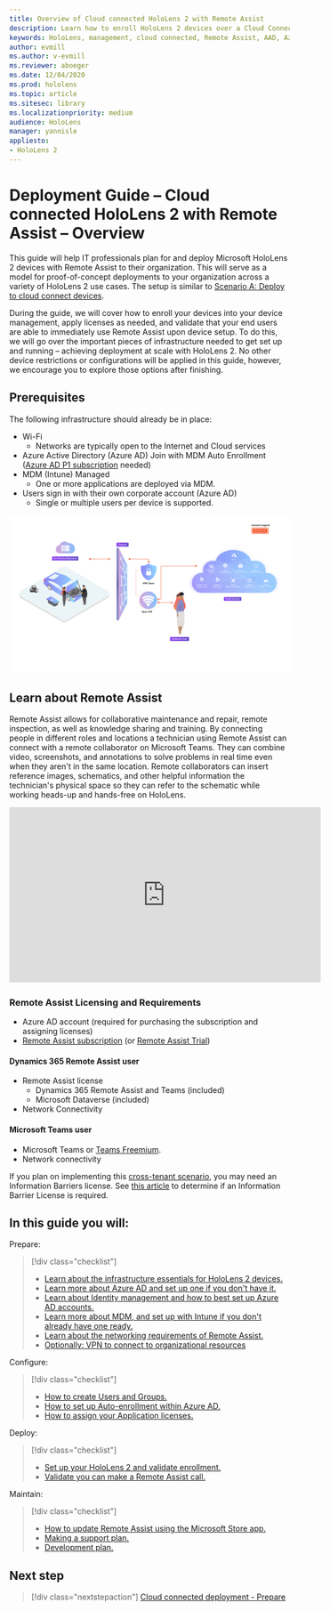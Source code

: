 ```yaml
---
title: Overview of Cloud connected HoloLens 2 with Remote Assist 
description: Learn how to enroll HoloLens 2 devices over a Cloud Connected network using Dynamics 365 Remote Assist.
keywords: HoloLens, management, cloud connected, Remote Assist, AAD, Azure AD, MDM, Mobile Device Management
author: evmill
ms.author: v-evmill
ms.reviewer: aboeger
ms.date: 12/04/2020
ms.prod: hololens
ms.topic: article
ms.sitesec: library
ms.localizationpriority: medium
audience: HoloLens
manager: yannisle
appliesto:
- HoloLens 2
---
```


# Deployment Guide – Cloud connected HoloLens 2 with Remote Assist – Overview

This guide will help IT professionals plan for and deploy Microsoft HoloLens 2 devices with Remote Assist to their organization. This will serve as a model for proof-of-concept deployments to your organization across a variety of HoloLens 2 use cases. The setup is similar to [Scenario A: Deploy to cloud connect devices](https://docs.microsoft.com/hololens/common-scenarios#scenario-a). 

During the guide, we will cover how to enroll your devices into your device management, apply licenses as needed, and validate that your end users are able to immediately use Remote Assist upon device setup. To do this, we will go over the important pieces of infrastructure needed to get set up and running – achieving deployment at scale with HoloLens 2. No other device restrictions or configurations will be applied in this guide, however, we encourage you to explore those options after finishing.

## Prerequisites

The following infrastructure should already be in place:

- Wi-Fi
    - Networks are typically open to the Internet and Cloud services
- Azure Active Directory (Azure AD) Join with MDM Auto Enrollment ([Azure AD P1 subscription](https://docs.microsoft.com/azure/active-directory/fundamentals/active-directory-whatis) needed)
- MDM (Intune) Managed
    - One or more applications are deployed via MDM.
- Users sign in with their own corporate account (Azure AD)
    - Single or multiple users per device is supported.

[ ![Cloud connected scenario](./images/deployment-guides-revised-scenario-a.png) ](./images/deployment-guides-revised-scenario-a.png#lightbox)

## Learn about Remote Assist

Remote Assist allows for collaborative maintenance and repair, remote inspection, as well as knowledge sharing and training. By connecting people in different roles and locations a technician using Remote Assist can connect with a remote collaborator on Microsoft Teams. They can combine video, screenshots, and annotations to solve problems in real time even when they aren&#39;t in the same location. Remote collaborators can insert reference images, schematics, and other helpful information the technician&#39;s physical space so they can refer to the schematic while working heads-up and hands-free on HoloLens.

<iframe width="560" height="315" src="https://www.youtube.com/embed/d3YT8j0yYl0" frameborder="0" allow="accelerometer; autoplay; clipboard-write; encrypted-media; gyroscope; picture-in-picture" allowfullscreen></iframe>

### Remote Assist Licensing and Requirements

- Azure AD account (required for purchasing the subscription and assigning licenses)
- [Remote Assist subscription](https://docs.microsoft.com/dynamics365/mixed-reality/remote-assist/buy-and-deploy-remote-assist[) (or [Remote Assist Trial](https://docs.microsoft.com/dynamics365/mixed-reality/remote-assist/try-remote-assist))
    
#### Dynamics 365 Remote Assist user

- Remote Assist license
    - Dynamics 365 Remote Assist and Teams (included)
    - Microsoft Dataverse (included) 
- Network Connectivity

#### Microsoft Teams user

- Microsoft Teams or [Teams Freemium](https://products.office.com/microsoft-teams/free).
- Network connectivity

If you plan on implementing this [cross-tenant scenario](https://docs.microsoft.com/dynamics365/mixed-reality/remote-assist/cross-tenant-overview#scenario-2-leasing-services-to-other-tenants), you may need an Information Barriers license. See [this article](https://docs.microsoft.com/dynamics365/mixed-reality/remote-assist/cross-tenant-licensing-implementation#step-1-determine-if-information-barriers-are-necessary) to determine if an Information Barrier License is required.

## In this guide you will:

Prepare:

> [!div class="checklist"]
> - [Learn about the infrastructure essentials for HoloLens 2 devices.](hololens2-cloud-connected-prepare.md#infrastructure-essentials)
> - [Learn more about Azure AD and set up one if you don&#39;t have it.](hololens2-cloud-connected-prepare.md#azure-active-directory)
> - [Learn about Identity management and how to best set up Azure AD accounts.](hololens2-cloud-connected-prepare.md#identity-management)
> - [Learn more about MDM, and set up with Intune if you don&#39;t already have one ready.](hololens2-cloud-connected-prepare.md#mobile-device-management)
> - [Learn about the networking requirements of Remote Assist.](hololens2-cloud-connected-prepare.md#network)
> - [Optionally: VPN to connect to organizational resources](/hololens2-cloud-connected-prepare.md#optional-connect-your-hololens-to-vpn)

Configure:

> [!div class="checklist"]
> - [How to create Users and Groups.](hololens2-cloud-connected-configure.md#azure-users-and-groups)
> - [How to set up Auto-enrollment within Azure AD.](hololens2-cloud-connected-configure.md#auto-enrollment-on-hololens-2)
> - [How to assign your Application licenses.](hololens2-cloud-connected-configure.md#application-licenses)

Deploy:

> [!div class="checklist"]
> - [Set up your HoloLens 2 and validate enrollment.](hololens2-cloud-connected-deploy.md#enrollment-validation)
> - [Validate you can make a Remote Assist call.](hololens2-cloud-connected-deploy.md#remote-assist-call-validation)

Maintain:

> [!div class="checklist"]
> - [How to update Remote Assist using the Microsoft Store app.](hololens2-cloud-connected-maintain.md#updates)
> - [Making a support plan.](hololens2-cloud-connected-maintain.md#support-plan)
> - [Development plan.](hololens2-cloud-connected-maintain.md#development-plan)

## Next step

> [!div class="nextstepaction"]
> [Cloud connected deployment - Prepare](hololens2-cloud-connected-prepare.md)

